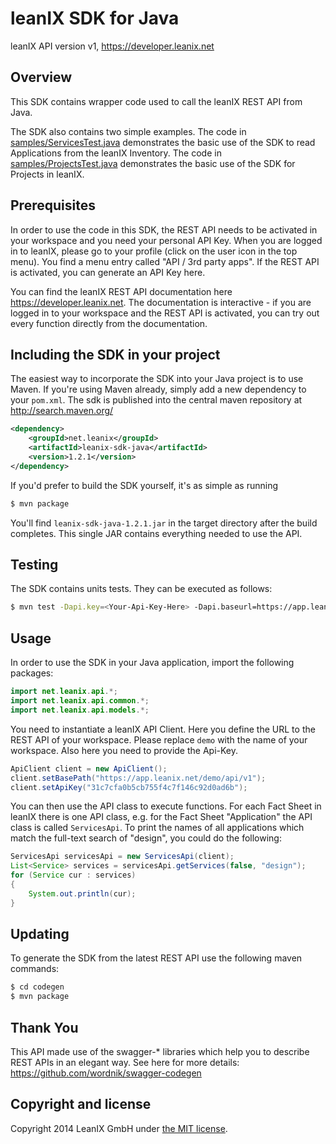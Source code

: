 leanIX SDK for Java
===================

leanIX API version v1, https://developer.leanix.net

Overview
--------
This SDK contains wrapper code used to call the leanIX REST API from Java.

The SDK also contains two simple examples. The code in [samples/ServicesTest.java](samples/console/ServicesTest.java) demonstrates the basic use of the SDK to read Applications from the leanIX Inventory. The code in [samples/ProjectsTest.java](samples/console/ProjectsTest.java) demonstrates the basic use of the SDK for Projects in leanIX.

Prerequisites
-------------
In order to use the code in this SDK, the REST API needs to be activated in your workspace and you need your personal API Key. When you are logged in to leanIX, please go to your profile (click on the user icon in the top menu). You find a menu entry called "API / 3rd party apps". If the REST API is activated, you can generate an API Key here.

You can find the leanIX REST API documentation here https://developer.leanix.net. The documentation is interactive - if you are logged in to your workspace and the REST API is activated, you can try out every function directly from the documentation.

Including the SDK in your project
---------------------------------
The easiest way to incorporate the SDK into your Java project is to use Maven. If you're using Maven already, simply add a new dependency to your `pom.xml`. The sdk is published into the central maven repository at http://search.maven.org/

```xml
<dependency>
    <groupId>net.leanix</groupId>
    <artifactId>leanix-sdk-java</artifactId>
    <version>1.2.1</version>
</dependency>
```

If you'd prefer to build the SDK yourself, it's as simple as running

```bash
$ mvn package
```

You'll find `leanix-sdk-java-1.2.1.jar` in the target directory after the build completes. This single JAR contains everything needed to use the API.

Testing
-------

The SDK contains units tests. They can be executed as follows:

```bash
$ mvn test -Dapi.key=<Your-Api-Key-Here> -Dapi.baseurl=https://app.leanix.net
```

Usage
-----
In order to use the SDK in your Java application, import the following packages:
```java
import net.leanix.api.*;
import net.leanix.api.common.*;
import net.leanix.api.models.*;
```

You need to instantiate a leanIX API Client. Here you define the URL to the REST API of your workspace. Please replace `demo` with the name of your workspace. Also here you need to provide the Api-Key.
```java
ApiClient client = new ApiClient();
client.setBasePath("https://app.leanix.net/demo/api/v1");
client.setApiKey("31c7cfa0b5cb755f4c7f146c92d0ad6b");
```

You can then use the API class to execute functions. For each Fact Sheet in leanIX there is one API class, e.g. for the Fact Sheet "Application" the API class is called `ServicesApi`. To print the names of all applications which match the full-text search of "design", you could do the following:
```java
ServicesApi servicesApi = new ServicesApi(client);
List<Service> services = servicesApi.getServices(false, "design");
for (Service cur : services)
{
	System.out.println(cur);
}
```

Updating
--------
To generate the SDK from the latest REST API use the following maven commands:

```bash
$ cd codegen
$ mvn package
```

Thank You
---------
This API made use of the swagger-* libraries which help you to describe REST APIs in an elegant way. See here for more details: https://github.com/wordnik/swagger-codegen

Copyright and license
------------------------
Copyright 2014 LeanIX GmbH under [the MIT license](LICENSE).
